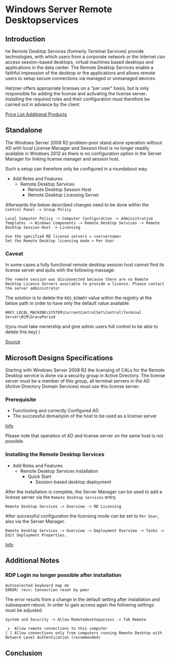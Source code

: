# Windows Server Remote Desktopservices
## Introduction

he Remote Desktop Services (formerly Terminal Services) provide technologies, with which users from a corporate network or the Internet can access session-based desktops, virtual machines based desktops and applications in the data center. The Remote Desktop Services enable a faithful impression of the desktop or the applications and allows remote users to setup secure connections via managed or unmanaged devices.

Hetzner offers appropriate licenses on a "per user" basis, but is only responsible for adding the license and activating the license server. Installing the required roles and their configuration must therefore be carried out in advance by the client. 

[Price List Additional Products](https://wiki.hetzner.de/index.php/Preisliste_Zusatzprodukte#Sonstiges)


## Standalone

The Windows Server 2008 R2 problem-poor stand alone operation without AD with local License Manager and Session Host is no longer readily available in Windows 2012 as there is no configuration option in the Server Manager for linking license manager and session host.

Such a setup can therefore only be configured in a roundabout way: 

* Add Roles and Features
  * Remote Desktop Services
    * Remote Desktop Session Host
    * Remote Desktop Licensing Server 

Afterwards the below described changes need to be done within the `Control Panel -> Group Policy`

```
Local Computer Policy -> Computer Configuration -> Administrative Templates -> Windows Components -> Remote Desktop Services -> Remote Desktop Session Host -> Licensing
```

```
Use the specified RD license servers = <servername>
Set the Remote Desktop licensing mode = Per User
```

### Caveat

In some cases a fully functional remote desktop session host cannot find its license server and quits with the following message: 

```
The remote session was disconnected because there are no Remote Desktop Licence Servers available to provide a licence. Please contact the server administrator
``` 

The solution is to delete the `REG_BINARY` value within the registry at the below path in order to have only the default value available: 

`HKEY_LOCAL_MACHINE\SYSTEM\CurrentControlSet\Control\Terminal Server\RCM\GracePeriod`

((you must take ownership and give admin users full control to be able to delete this key) )

[Source](http://www.360ict.nl/blog/no-remote-desktop-licence-server-availible-on-rd-session-host-server-2012/)

## Microsoft Designs Specifications

Starting with Windows Server 2008 R2 the licensing of CALs for the Remote Desktop service is done via a security group in Active Directory. The license server must be a member of this group, all terminal servers in the AD (Active Directory Domain Services) must use this license server. 

### Prerequisite

* Functioning and correctly Configured AD 
* The successful domainjoin of the host to be used as a license server 

[Info](http://technet.microsoft.com/en-us/library/dn283324.aspx)

Please note that operation of AD and license server on the same host is not possible. 

### Installing the Remote Desktop Services

* Add Roles and Features
  * Remote Desktop Services installation
    * Quick Start
      * Session-based desktop deployment 

After the installation is complete, the Server Manager can be used to add a license server via the `Remote Desktop Services` entry. 

`Remote Desktop Services -> Overview -> RD Licensing`

After successful configuration the licensing mode can be set to `Per User`, also via the Server Manager. 

`Remote Desktop Services -> Overview -> Deployment Overview -> Tasks -> Edit Deployment Properties.`

[Info](http://www.microsoft.com/en-us/download/confirmation.aspx?id=29006)

## Additional Notes
### RDP Login no longer possible after installation

```
Autoselected keyboard map de
ERROR: recv: Connection reset by peer
```

The error results from a change in the default setting after installation and subsequent reboot. In order to gain access again the following settings must be adjusted: 

`System and Security -> Allow Remotedesktopaccess -> Tab Remote`

```
 x  Allow remote connections to this computer
[ ] Allow connections only from computers running Remote Desktop with Network Level Authentication (recommended)
```
## Conclusion
